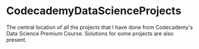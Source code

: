# CodecademyDataScienceProjects
The central location of all the projects that I have done from Codecademy's Data Science Premium Course. Solutions for some projects are also present.
